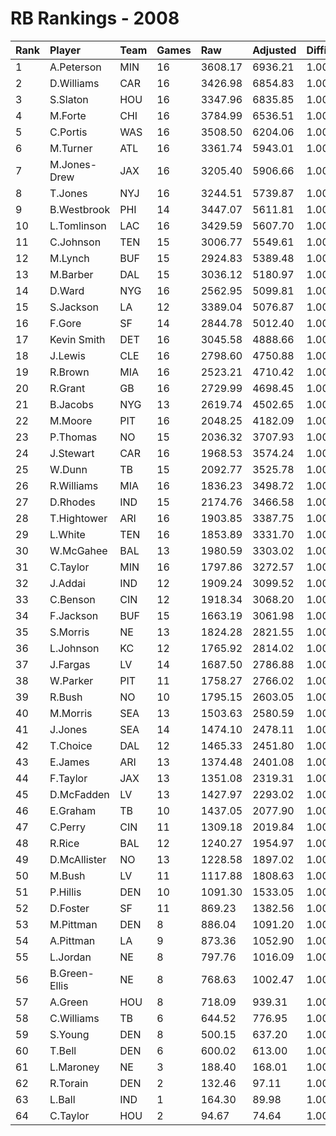 # RB Rankings - 2008

| Rank | Player        | Team | Games | Raw     | Adjusted | Difficulty | Avg/Game | Typical | Consistency | Trend    |
| :----| :-------------| :----| :-----| :-------| :--------| :----------| :--------| :-------| :-----------| :--------|
| 1    | A.Peterson    | MIN  | 16    | 3608.17 | 6936.21  | 1.000      | 433.51   | 444.96  | 9/0/7       | +99.4%   |
| 2    | D.Williams    | CAR  | 16    | 3426.98 | 6854.83  | 1.000      | 428.43   | 420.52  | 9/1/6       | +130.8%  |
| 3    | S.Slaton      | HOU  | 16    | 3347.96 | 6835.85  | 1.000      | 427.24   | 422.71  | 8/0/8       | +118.5%  |
| 4    | M.Forte       | CHI  | 16    | 3784.99 | 6536.51  | 1.000      | 408.53   | 439.33  | 10/1/5      | +64.1%   |
| 5    | C.Portis      | WAS  | 16    | 3508.50 | 6204.06  | 1.000      | 387.75   | 369.31  | 6/1/9       | +68.0%   |
| 6    | M.Turner      | ATL  | 16    | 3361.74 | 5943.01  | 1.000      | 371.44   | 362.96  | 8/2/6       | +93.2%   |
| 7    | M.Jones-Drew  | JAX  | 16    | 3205.40 | 5906.66  | 1.000      | 369.17   | 411.06  | 9/3/4       | +76.1%   |
| 8    | T.Jones       | NYJ  | 16    | 3244.51 | 5739.87  | 1.000      | 358.74   | 394.16  | 8/3/5       | +91.7%   |
| 9    | B.Westbrook   | PHI  | 14    | 3447.07 | 5611.81  | 1.000      | 400.84   | 423.40  | 9/1/4       | +195.4%  |
| 10   | L.Tomlinson   | LAC  | 16    | 3429.59 | 5607.70  | 1.000      | 350.48   | 369.48  | 10/2/4      | +69.1%   |
| 11   | C.Johnson     | TEN  | 15    | 3006.77 | 5549.61  | 1.000      | 369.97   | 350.84  | 8/0/7       | +107.0%  |
| 12   | M.Lynch       | BUF  | 15    | 2924.83 | 5389.48  | 1.000      | 359.30   | 334.61  | 6/0/9       | +113.9%  |
| 13   | M.Barber      | DAL  | 15    | 3036.12 | 5180.97  | 1.000      | 345.40   | 320.77  | 8/1/6       | +254.1%  |
| 14   | D.Ward        | NYG  | 16    | 2562.95 | 5099.81  | 1.000      | 318.74   | 310.09  | 8/0/8       | +127.3%  |
| 15   | S.Jackson     | LA   | 12    | 3389.04 | 5076.87  | 1.000      | 423.07   | 465.07  | 7/2/3       | +77.6%   |
| 16   | F.Gore        | SF   | 14    | 2844.78 | 5012.40  | 1.000      | 358.03   | 333.61  | 4/3/7       | +62.1%   |
| 17   | Kevin Smith   | DET  | 16    | 3045.58 | 4888.66  | 1.000      | 305.54   | 327.80  | 8/1/7       | +111.1%  |
| 18   | J.Lewis       | CLE  | 16    | 2798.60 | 4750.88  | 1.000      | 296.93   | 310.94  | 7/1/8       | +84.2%   |
| 19   | R.Brown       | MIA  | 16    | 2523.21 | 4710.42  | 1.000      | 294.40   | 283.66  | 8/3/5       | +66.1%   |
| 20   | R.Grant       | GB   | 16    | 2729.99 | 4698.45  | 1.000      | 293.65   | 289.01  | 7/2/7       | +115.8%  |
| 21   | B.Jacobs      | NYG  | 13    | 2619.74 | 4502.65  | 1.000      | 346.36   | 307.60  | 5/0/8       | +106.2%  |
| 22   | M.Moore       | PIT  | 16    | 2048.25 | 4182.09  | 1.000      | 261.38   | 263.32  | 9/1/6       | +392.2%  |
| 23   | P.Thomas      | NO   | 15    | 2036.32 | 3707.93  | 1.000      | 247.20   | 226.50  | 7/1/7       | +420.9%  |
| 24   | J.Stewart     | CAR  | 16    | 1968.53 | 3574.24  | 1.000      | 223.39   | 221.50  | 8/1/7       | +195.0%  |
| 25   | W.Dunn        | TB   | 15    | 2092.77 | 3525.78  | 1.000      | 235.05   | 223.74  | 7/2/6       | +98.6%   |
| 26   | R.Williams    | MIA  | 16    | 1836.23 | 3498.72  | 1.000      | 218.67   | 229.28  | 9/0/7       | +128.8%  |
| 27   | D.Rhodes      | IND  | 15    | 2174.76 | 3466.58  | 1.000      | 231.11   | 227.63  | 7/1/7       | +272.7%  |
| 28   | T.Hightower   | ARI  | 16    | 1903.85 | 3387.75  | 1.000      | 211.73   | 219.39  | 8/2/6       | +115.7%  |
| 29   | L.White       | TEN  | 16    | 1853.89 | 3331.70  | 1.000      | 208.23   | 234.83  | 7/3/6       | +149.1%  |
| 30   | W.McGahee     | BAL  | 13    | 1980.59 | 3303.02  | 1.000      | 254.08   | 217.69  | 5/1/7       | +170.8%  |
| 31   | C.Taylor      | MIN  | 16    | 1797.86 | 3272.57  | 1.000      | 204.54   | 217.94  | 10/0/6      | +223.5%  |
| 32   | J.Addai       | IND  | 12    | 1909.24 | 3099.52  | 1.000      | 258.29   | 269.85  | 7/0/5       | +137.4%  |
| 33   | C.Benson      | CIN  | 12    | 1918.34 | 3068.20  | 1.000      | 255.68   | 268.72  | 5/1/6       | +147.0%  |
| 34   | F.Jackson     | BUF  | 15    | 1663.19 | 3061.98  | 1.000      | 204.13   | 229.06  | 11/0/4      | +140.8%  |
| 35   | S.Morris      | NE   | 13    | 1824.28 | 2821.55  | 1.000      | 217.04   | 210.58  | 6/0/7       | +87.9%   |
| 36   | L.Johnson     | KC   | 12    | 1765.92 | 2814.02  | 1.000      | 234.50   | 205.50  | 5/0/7       | +185.5%  |
| 37   | J.Fargas      | LV   | 14    | 1687.50 | 2786.88  | 1.000      | 199.06   | 187.01  | 7/0/7       | +180.1%  |
| 38   | W.Parker      | PIT  | 11    | 1758.27 | 2766.02  | 1.000      | 251.46   | 243.93  | 3/3/5       | +72.7%   |
| 39   | R.Bush        | NO   | 10    | 1795.15 | 2603.05  | 1.000      | 260.31   | 229.80  | 4/0/6       | +125.2%  |
| 40   | M.Morris      | SEA  | 13    | 1503.63 | 2580.59  | 1.000      | 198.51   | 159.55  | 6/0/7       | +200.7%  |
| 41   | J.Jones       | SEA  | 14    | 1474.10 | 2478.11  | 1.000      | 177.01   | 176.83  | 8/1/5       | +247.4%  |
| 42   | T.Choice      | DAL  | 12    | 1465.33 | 2451.80  | 1.000      | 204.32   | 273.11  | 9/0/3       | +1180.6% |
| 43   | E.James       | ARI  | 13    | 1374.48 | 2401.08  | 1.000      | 184.70   | 176.87  | 7/0/6       | +829.8%  |
| 44   | F.Taylor      | JAX  | 13    | 1351.08 | 2319.31  | 1.000      | 178.41   | 165.61  | 4/1/8       | INACTIVE |
| 45   | D.McFadden    | LV   | 13    | 1427.97 | 2293.02  | 1.000      | 176.39   | 179.38  | 7/0/6       | +219.0%  |
| 46   | E.Graham      | TB   | 10    | 1437.05 | 2077.90  | 1.000      | 207.79   | 215.73  | 4/1/5       | INACTIVE |
| 47   | C.Perry       | CIN  | 11    | 1309.18 | 2019.84  | 1.000      | 183.62   | 166.63  | 6/0/5       | INACTIVE |
| 48   | R.Rice        | BAL  | 12    | 1240.27 | 1954.97  | 1.000      | 162.91   | 167.30  | 6/1/5       | INACTIVE |
| 49   | D.McAllister  | NO   | 13    | 1228.58 | 1897.02  | 1.000      | 145.92   | 136.27  | 6/1/6       | +239.2%  |
| 50   | M.Bush        | LV   | 11    | 1117.88 | 1808.63  | 1.000      | 164.42   | 125.35  | 6/0/5       | +1147.5% |
| 51   | P.Hillis      | DEN  | 10    | 1091.30 | 1533.05  | 1.000      | 153.30   | 136.08  | 5/0/5       | INACTIVE |
| 52   | D.Foster      | SF   | 11    | 869.23  | 1382.56  | 1.000      | 125.69   | 120.40  | 6/1/4       | +658.1%  |
| 53   | M.Pittman     | DEN  | 8     | 886.04  | 1091.20  | 1.000      | 136.40   | 132.78  | 4/2/2       | INACTIVE |
| 54   | A.Pittman     | LA   | 9     | 873.36  | 1052.90  | 1.000      | 116.99   | 109.76  | 4/2/3       | +233.7%  |
| 55   | L.Jordan      | NE   | 8     | 797.76  | 1016.09  | 1.000      | 127.01   | 135.04  | 4/1/3       | +456.3%  |
| 56   | B.Green-Ellis | NE   | 8     | 768.63  | 1002.47  | 1.000      | 125.31   | 126.03  | 4/1/3       | INACTIVE |
| 57   | A.Green       | HOU  | 8     | 718.09  | 939.31   | 1.000      | 117.41   | 117.82  | 5/0/3       | INACTIVE |
| 58   | C.Williams    | TB   | 6     | 644.52  | 776.95   | 1.000      | 129.49   | 98.94   | 2/1/3       | +160.2%  |
| 59   | S.Young       | DEN  | 8     | 500.15  | 637.20   | 1.000      | 79.65    | 87.46   | 4/0/4       | +202.5%  |
| 60   | T.Bell        | DEN  | 6     | 600.02  | 613.00   | 1.000      | 102.17   | 78.62   | 3/0/3       | +185.2%  |
| 61   | L.Maroney     | NE   | 3     | 188.40  | 168.01   | 1.000      | 56.00    | 56.00   | 1/1/1       | INACTIVE |
| 62   | R.Torain      | DEN  | 2     | 132.46  | 97.11    | 1.000      | 48.55    | 48.55   | 1/0/1       | INACTIVE |
| 63   | L.Ball        | IND  | 1     | 164.30  | 89.98    | 1.000      | 89.98    | 89.98   | 0/1/0       | N/A      |
| 64   | C.Taylor      | HOU  | 2     | 94.67   | 74.64    | 1.000      | 37.32    | 37.32   | 1/0/1       | INACTIVE |

